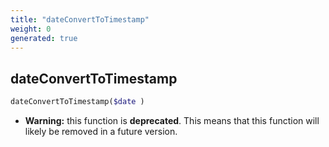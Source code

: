 ```yaml
---
title: "dateConvertToTimestamp"
weight: 0
generated: true
---
```


## dateConvertToTimestamp



```php
dateConvertToTimestamp($date )
```



* **Warning:** this function is **deprecated**. This means that this function will likely be removed in a future version.


